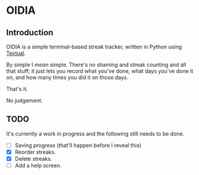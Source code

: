 # OIDIA

## Introduction

OIDIA is a simple terminal-based streak tracker, written in Python using
[Textual](https://textual.textualize.io/).

By simple I *mean* simple. There's no shaming and streak counting and all
that stuff; it just lets you record what you've done, what days you've done
it on, and how many times you did it on those days.

That's it.

No judgement.

## TODO

It's currently a work in progress and the following still needs to be done.

- [ ] Saving progress (that'll happen before I reveal this)
- [X] Reorder streaks.
- [X] Delete streaks.
- [ ] Add a help screen.

[//]: # (README.md ends here)
